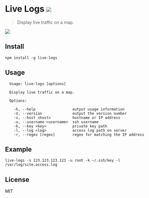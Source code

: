 # Live Logs [![](https://img.shields.io/npm/v/live-logs.png)](https://www.npmjs.com/package/live-logs)
> Display live traffic on a map.

![](https://cloudup.com/iso9-SCOvCD+)

## Install

```
npm install -g live-logs
```

## Usage

```
  Usage: live-logs [options]

  Display live traffic on a map.

  Options:

    -h, --help                 output usage information
    -V, --version              output the version number
    -s, --host <host>          hostname or IP address
    -u, --username <username>  ssh username
    -k, --key <key>            private key path
    -l, --log <log>            access log path on server
    -r, --regex [regex]        regex for matching the IP address
```

## Example

```
live-logs -s 123.123.123.123 -u root -k ~/.ssh/key -l /var/log/site.access.log
```
    
## License

MIT